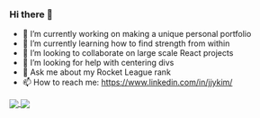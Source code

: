 ### Hi there 👋
- 🔭 I’m currently working on making a unique personal portfolio
- 🌱 I’m currently learning how to find strength from within
- 👯 I’m looking to collaborate on large scale React projects
- 🤔 I’m looking for help with centering divs
- 💬 Ask me about my Rocket League rank
- 📫 How to reach me: https://www.linkedin.com/in/jjykim/

<a href="https://github.com/anuraghazra/github-readme-stats">
  <img align="center" src="https://github-readme-stats.vercel.app/api?username=jaeykimmy&show_icons=true&theme=calm" />
</a>
<a href="https://github.com/anuraghazra/github-readme-stats">
  <img align="center" src="https://github-readme-stats.vercel.app/api/top-langs/?username=jaeykimmy&layout=compact&theme=calm" />
</a>



<!--
**jaeykimmy/jaeykimmy** is a ✨ _special_ ✨ repository because its `README.md` (this file) appears on your GitHub profile.

Here are some ideas to get you started:

- 🔭 I’m currently working on ...
- 🌱 I’m currently learning ...
- 👯 I’m looking to collaborate on ...
- 🤔 I’m looking for help with ...
- 💬 Ask me about ...
- 📫 How to reach me: ...
- 😄 Pronouns: ...
- ⚡ Fun fact: ...
-->
